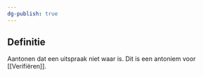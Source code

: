 ```yaml
---
dg-publish: true
---
```

## Definitie
Aantonen dat een uitspraak niet waar is. Dit is een antoniem voor [[Verifiëren]].